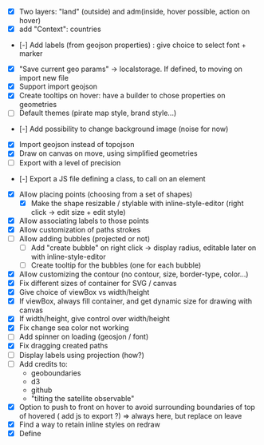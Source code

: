 - [x] Two layers: "land" (outside) and adm(inside, hover possible, action on hover)
- [x] add "Context": countries
- [-] Add labels (from geojson properties) : give choice to select font + marker
- [x] "Save current geo params" -> localstorage. If defined, to moving on import new file
- [x] Support import geojson
- [x] Create tooltips on hover: have a builder to chose properties on geometries
- [ ] Default themes (pirate map style, brand style...)
- [-] Add possibility to change background image (noise for now)
- [x] Import geojson instead of topojson
- [x] Draw on canvas on move, using simplified geometries
- [ ] Export with a level of precision
- [-] Export a JS file defining a class, to call on an element
- [x] Allow placing points (choosing from a set of shapes)
    - [x] Make the shape resizable / stylable with inline-style-editor (right click -> edit size + edit style)
- [x] Allow associating labels to those points
- [x] Allow customization of paths strokes
- [ ] Allow adding bubbles (projected or not)
    - [ ] Add "create bubble" on right click -> display radius, editable later on with inline-style-editor
    - [ ] Create tooltip for the bubbles (one for each bubble) 
- [x] Allow customizing the contour (no contour, size, border-type, color...)
- [x] Fix different sizes of container for SVG / canvas
- [x] Give choice of viewBox vs width/height
- [x] If viewBox, always fill container, and get dynamic size for drawing with canvas
- [x] If width/height, give control over width/height
- [x] Fix change sea color not working
- [ ] Add spinner on loading (geosjon / font)
- [x] Fix dragging created paths
- [ ] Display labels using projection (how?)
- [ ] Add credits to:
    - geoboundaries
    - d3
    - github
    - "tilting the satellite observable"
- [x] Option to push to front on hover to avoid surrounding boundaries of top of hovered ( add js to export ?) => always here, but replace on leave
- [x] Find a way to retain inline styles on redraw  
- [x] Define <style> in <defs> in SVG directly  
- [x] Allow for ordering <land> div after/before countries/ADM1. If after, remove <SourceGraphic> from merge filter, otherwise retain it (for stroke)
- [x] Wrap "land" inside an inline <image> tag, inside a separate <svg> for FF performance (and maybe other browsers?)
    - MUCH worse performance on chrome. Tried:
        - Move svg containing <image> on the outside: same
        - Same principle, using <img> tag: same
    - Solution: will-change: opacity + <image>
- [ ] Instructions: how to tilt / rotate / zoom / drag
- [x] Change zoom sensibility according to FOV
- [x] Animate object along path
- [x] Add validation on imported data (alpha-3 / shapeName)
- [x] Add conversion of final CSS rgb(x y z) => #hex
- [x] Format tooltip when containing decimal values => determine formatter automatically
    - [ ] Allow to change format locale
- [-] Choice to remove imported fonts -> export only used fonts
- [x] On delete country, delete legend + color def (+ else ?)
- [x] Export button => popup modal to select
    - [x] No redraw on resize
    - [x] Choice between "font(s) will be included in final file" & "best between embed font / transform text to paths"
- [ ] SEO: title + meta tag + raw html for FAQ
- [x] Redesign layout: accordions on right, data / colors / legend on left
- [ ] Add line at the end of path (<marker>)
- [x] Delete paths on right click in menu
- [ ] Sitemap
- [x] Allow change fill color for land when base layer
- [ ] README github: explain how optimizations work
- [ ] Add example(s)
- [x] Change default filter 2 
- [x] Make more fine-tuning altitude/FOV more intuitive